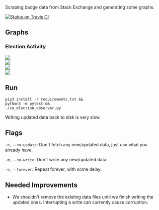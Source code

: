 Scraping badge data from Stack Exchange and generating some graphs.

[![Status on Travis CI](https://travis-ci.org/jeremybanks/badge-scraper.svg)](https://travis-ci.org/jeremybanks/badge-scraper)

## Graphs

### Election Activity

![](https://rawgit.com/jeremybanks/badge-scraper/master/images/election-6-both-per-hour.svg)  
![](https://rawgit.com/jeremybanks/badge-scraper/master/images/election-5-both-per-hour.svg)  
![](https://rawgit.com/jeremybanks/badge-scraper/master/images/election-6-both-per-cummulative.svg)  
![](https://rawgit.com/jeremybanks/badge-scraper/master/images/election-5-both-per-cummulative.svg)  

## Run

    pip3 install -r requirements.txt &&
    python3 -m pytest &&
    ./so_election_observer.py

Writing updated data back to disk is very slow.

## Flags

`-n`, `--no-update`: Don't fetch any new/updated data, just use what you already have.

`-m`, `--no-write`: Don't write any new/updated data.

`-e`, `--forever`: Repeat forever, with some delay.

## Needed Improvements

- We shouldn't remove the existing data files until we finish writing the updated ones. Interrupting a write can currently cause corruption.
